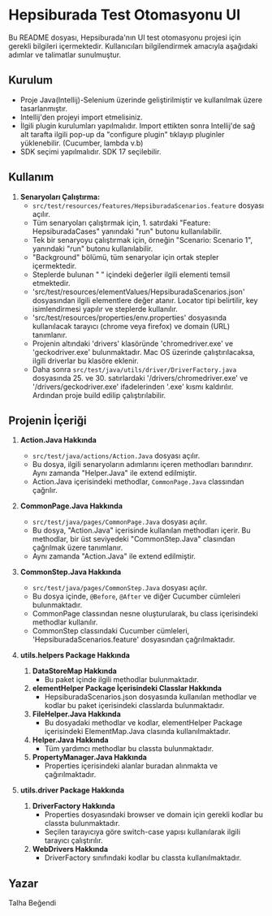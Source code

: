 # Hepsiburada Test Otomasyonu UI

Bu README dosyası, Hepsiburada'nın UI test otomasyonu projesi için gerekli bilgileri içermektedir. Kullanıcıları bilgilendirmek amacıyla aşağıdaki adımlar ve talimatlar sunulmuştur.

## Kurulum

* Proje Java(Intellij)-Selenium üzerinde geliştirilmiştir ve kullanılmak üzere tasarlanmıştır.
* Intellij'den projeyi import etmelisiniz.
* İlgili plugin kurulumları yapılmalıdır. Import ettikten sonra Intellij'de sağ alt tarafta ilgili pop-up da "configure plugin" tıklayıp pluginler yüklenebilir. (Cucumber, lambda v.b)
* SDK seçimi yapılmalıdır. SDK 17 seçilebilir.

## Kullanım

1. **Senaryoları Çalıştırma:**
   * `src/test/resources/features/HepsiburadaScenarios.feature` dosyası açılır.
   * Tüm senaryoları çalıştırmak için, 1. satırdaki "Feature: HepsiburadaCases" yanındaki "run" butonu kullanılabilir.
   * Tek bir senaryoyu çalıştırmak için, örneğin "Scenario: Scenario 1", yanındaki "run" butonu kullanılabilir.
   * "Background" bölümü, tüm senaryolar için ortak stepler içermektedir.
   * Steplerde bulunan " " içindeki değerler ilgili elementi temsil etmektedir.
   * 'src/test/resources/elementValues/HepsiburadaScenarios.json' dosyasından ilgili elementlere değer atanır. Locator tipi belirtilir, key isimlendirmesi yapılır ve steplerde kullanılır.
   * 'src/test/resources/properties/env.properties' dosyasında kullanılacak tarayıcı (chrome veya firefox) ve domain (URL) tanımlanır.
   * Projenin altındaki 'drivers' klasöründe 'chromedriver.exe' ve 'geckodriver.exe' bulunmaktadır. Mac OS üzerinde çalıştırılacaksa, ilgili driverlar bu klasöre eklenir.
   * Daha sonra `src/test/java/utils/driver/DriverFactory.java` dosyasında 25. ve 30. satırlardaki '/drivers/chromedriver.exe' ve '/drivers/geckodriver.exe' ifadelerinden '.exe' kısmı kaldırılır. Ardından proje build edilip çalıştırılabilir.

## Projenin İçeriği

1. **Action.Java Hakkında**
   * `src/test/java/actions/Action.Java` dosyası açılır.
   * Bu dosya, ilgili senaryoların adımlarını içeren methodları barındırır. Aynı zamanda "Helper.Java" ile extend edilmiştir.
   * Action.Java içerisindeki methodlar, `CommonPage.Java` classından çağrılır.

2. **CommonPage.Java Hakkında**
   * `src/test/java/pages/CommonPage.Java` dosyası açılır.
   * Bu dosya, "Action.Java" içerisinde kullanılan methodları içerir. Bu methodlar, bir üst seviyedeki "CommonStep.Java" clasından çağrılmak üzere tanımlanır.
   * Aynı zamanda "Action.Java" ile extend edilmiştir.
   
3. **CommonStep.Java Hakkında**
   * `src/test/java/pages/CommonStep.Java` dosyası açılır.
   * Bu dosya içinde, `@Before`, `@After` ve diğer Cucumber cümleleri bulunmaktadır.
   * CommonPage classından nesne oluşturularak, bu class içerisindeki methodlar kullanılır.
   * CommonStep classındaki Cucumber cümleleri, 'HepsiburadaScenarios.feature' dosyasından çağrılmaktadır.
   
4. **utils.helpers Package Hakkında**
   1. **DataStoreMap Hakkında**
      * Bu paket içinde ilgili methodlar bulunmaktadır.
   2. **elementHelper Package İçerisindeki Classlar Hakkında**
      * HepsiburadaScenarios.json dosyasında kullanılan methodlar ve kodlar bu paket içerisindeki classlarda bulunmaktadır.
   3. **FileHelper.Java Hakkında**
      * Bu dosyadaki methodlar ve kodlar, elementHelper Package içerisindeki ElementMap.Java clasında kullanılmaktadır.
   4. **Helper.Java Hakkında**
      * Tüm yardımcı methodlar bu classta bulunmaktadır.
   5. **PropertyManager.Java Hakkında**
      * Properties içerisindeki alanlar buradan alınmakta ve çağırılmaktadır.

5. **utils.driver Package Hakkında**
   1. **DriverFactory Hakkında**
      * Properties dosyasındaki browser ve domain için gerekli kodlar bu classta bulunmaktadır.
      * Seçilen tarayıcıya göre switch-case yapısı kullanılarak ilgili tarayıcı çalıştırılır.
   2. **WebDrivers Hakkında**
      * DriverFactory sınıfındaki kodlar bu classta kullanılmaktadır.

## Yazar

Talha Beğendi
